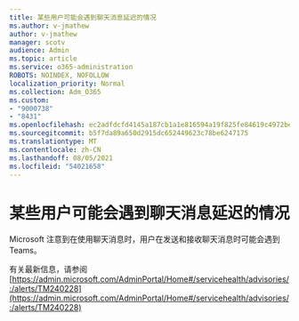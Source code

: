 ```yaml
---
title: 某些用户可能会遇到聊天消息延迟的情况
ms.author: v-jmathew
author: v-jmathew
manager: scotv
audience: Admin
ms.topic: article
ms.service: o365-administration
ROBOTS: NOINDEX, NOFOLLOW
localization_priority: Normal
ms.collection: Adm_O365
ms.custom:
- "9000738"
- "8431"
ms.openlocfilehash: ec2adfdcfd4145a187cb1a1e816594a19f825fe84619c4972be73ee565befe77
ms.sourcegitcommit: b5f7da89a650d2915dc652449623c78be6247175
ms.translationtype: MT
ms.contentlocale: zh-CN
ms.lasthandoff: 08/05/2021
ms.locfileid: "54021658"
---
```

# <a name="some-users-may-experience-delays-with-chat-messages"></a>某些用户可能会遇到聊天消息延迟的情况

Microsoft 注意到在使用聊天消息时，用户在发送和接收聊天消息时可能会遇到Teams。

有关最新信息，请参阅 [https://admin.microsoft.com/AdminPortal/Home#/servicehealth/advisories/:/alerts/TM240228](https://admin.microsoft.com/AdminPortal/Home#/servicehealth/advisories/:/alerts/TM240228)
